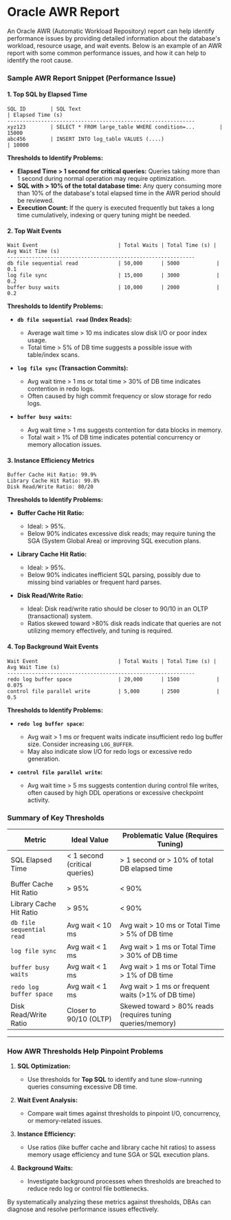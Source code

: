 # Oracle AWR Report

An Oracle AWR (Automatic Workload Repository) report can help identify performance issues by providing detailed information about the database's workload, resource usage, and wait events. Below is an example of an AWR report with some common performance issues, and how it can help to identify the root cause.

### Sample AWR Report Snippet (Performance Issue)

#### 1. **Top SQL by Elapsed Time**
```
SQL ID        | SQL Text                                              | Elapsed Time (s)
-------------------------------------------------------------
xyz123        | SELECT * FROM large_table WHERE condition=...        | 15000
abc456        | INSERT INTO log_table VALUES (....)                   | 10000
```

**Thresholds to Identify Problems:**
- **Elapsed Time > 1 second for critical queries:** Queries taking more than 1 second during normal operation may require optimization. 
- **SQL with > 10% of the total database time:** Any query consuming more than 10% of the database's total elapsed time in the AWR period should be reviewed.
- **Execution Count:** If the query is executed frequently but takes a long time cumulatively, indexing or query tuning might be needed.

#### 2. **Top Wait Events**
```
Wait Event                          | Total Waits | Total Time (s) | Avg Wait Time (s)
-------------------------------------------------------------
db file sequential read             | 50,000      | 5000            | 0.1
log file sync                       | 15,000      | 3000            | 0.2
buffer busy waits                   | 10,000      | 2000            | 0.2
```

**Thresholds to Identify Problems:**
- **`db file sequential read` (Index Reads):**  
  - Average wait time > 10 ms indicates slow disk I/O or poor index usage.
  - Total time > 5% of DB time suggests a possible issue with table/index scans.
  
- **`log file sync` (Transaction Commits):**  
  - Avg wait time > 1 ms or total time > 30% of DB time indicates contention in redo logs.
  - Often caused by high commit frequency or slow storage for redo logs.

- **`buffer busy waits`:**  
  - Avg wait time > 1 ms suggests contention for data blocks in memory.
  - Total wait > 1% of DB time indicates potential concurrency or memory allocation issues.

#### 3. **Instance Efficiency Metrics**
```
Buffer Cache Hit Ratio: 99.9%
Library Cache Hit Ratio: 99.8%
Disk Read/Write Ratio: 80/20
```

**Thresholds to Identify Problems:**
- **Buffer Cache Hit Ratio:**
  - Ideal: > 95%.
  - Below 90% indicates excessive disk reads; may require tuning the SGA (System Global Area) or improving SQL execution plans.
  
- **Library Cache Hit Ratio:**
  - Ideal: > 95%.
  - Below 90% indicates inefficient SQL parsing, possibly due to missing bind variables or frequent hard parses.
  
- **Disk Read/Write Ratio:**
  - Ideal: Disk read/write ratio should be closer to 90/10 in an OLTP (transactional) system.
  - Ratios skewed toward >80% disk reads indicate that queries are not utilizing memory effectively, and tuning is required.

#### 4. **Top Background Wait Events**
```
Wait Event                          | Total Waits | Total Time (s) | Avg Wait Time (s)
-------------------------------------------------------------
redo log buffer space               | 20,000      | 1500            | 0.075
control file parallel write         | 5,000       | 2500            | 0.5
```

**Thresholds to Identify Problems:**
- **`redo log buffer space`:**  
  - Avg wait > 1 ms or frequent waits indicate insufficient redo log buffer size. Consider increasing `LOG_BUFFER`.
  - May also indicate slow I/O for redo logs or excessive redo generation.

- **`control file parallel write`:**  
  - Avg wait time > 5 ms suggests contention during control file writes, often caused by high DDL operations or excessive checkpoint activity.

### **Summary of Key Thresholds**

| Metric                       | Ideal Value                          | Problematic Value (Requires Tuning)                              |
|------------------------------|--------------------------------------|------------------------------------------------------------------|
| SQL Elapsed Time             | < 1 second (critical queries)        | > 1 second or > 10% of total DB elapsed time                    |
| Buffer Cache Hit Ratio       | > 95%                                | < 90%                                                           |
| Library Cache Hit Ratio      | > 95%                                | < 90%                                                           |
| `db file sequential read`    | Avg wait < 10 ms                     | Avg wait > 10 ms or Total Time > 5% of DB time                  |
| `log file sync`              | Avg wait < 1 ms                      | Avg wait > 1 ms or Total Time > 30% of DB time                  |
| `buffer busy waits`          | Avg wait < 1 ms                      | Avg wait > 1 ms or Total Time > 1% of DB time                   |
| `redo log buffer space`      | Avg wait < 1 ms                      | Avg wait > 1 ms or frequent waits (>1% of DB time)              |
| Disk Read/Write Ratio        | Closer to 90/10 (OLTP)               | Skewed toward > 80% reads (requires tuning queries/memory)      |

---

### How AWR Thresholds Help Pinpoint Problems
1. **SQL Optimization:**
   - Use thresholds for **Top SQL** to identify and tune slow-running queries consuming excessive DB time.

2. **Wait Event Analysis:**
   - Compare wait times against thresholds to pinpoint I/O, concurrency, or memory-related issues.

3. **Instance Efficiency:**
   - Use ratios (like buffer cache and library cache hit ratios) to assess memory usage efficiency and tune SGA or SQL execution plans.

4. **Background Waits:**
   - Investigate background processes when thresholds are breached to reduce redo log or control file bottlenecks.

By systematically analyzing these metrics against thresholds, DBAs can diagnose and resolve performance issues effectively.